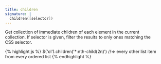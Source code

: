 ```yaml
---
title: children
signature: |
  children([selector])
---
```


Get collection of immediate children of each element in the current collection.
If selector is given, filter the results to only ones matching the CSS selector.

{% highlight js %}
$('ol').children('*:nth-child(2n)')
//=> every other list item from every ordered list
{% endhighlight %}
